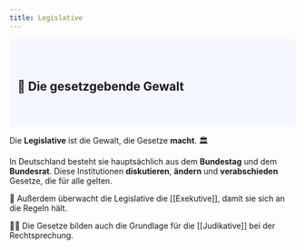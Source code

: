 ```yaml
---
title: Legislative
---
```


<div style="padding: 3em 1em; background: #f5f7ff; border-radius: 4px;">
    <h2>📜 Die gesetzgebende Gewalt</h2>
</div>

Die **Legislative** ist die Gewalt, die Gesetze **macht**. 🏛️

In Deutschland besteht sie hauptsächlich aus dem **Bundestag** und dem **Bundesrat**. Diese Institutionen **diskutieren**, **ändern** und **verabschieden** Gesetze, die für alle gelten.

🔎 Außerdem überwacht die Legislative die [[Exekutive]], damit sie sich an die Regeln hält.

👩‍⚖️ Die Gesetze bilden auch die Grundlage für die [[Judikative]] bei der Rechtsprechung.
